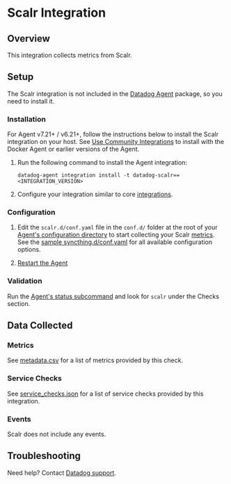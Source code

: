 # Scalr Integration

## Overview

This integration collects metrics from Scalr.

## Setup
The Scalr integration is not included in the [Datadog Agent][2] package, so you need to install it.

### Installation

For Agent v7.21+ / v6.21+, follow the instructions below to install the Scalr integration on your host. See [Use Community Integrations][3] to install with the Docker Agent or earlier versions of the Agent.

1. Run the following command to install the Agent integration:

   ```shell
   datadog-agent integration install -t datadog-scalr==<INTEGRATION_VERSION>
   ```

2. Configure your integration similar to core [integrations][4].

### Configuration

1. Edit the `scalr.d/conf.yaml` file in the `conf.d/` folder at the root of your [Agent's configuration directory][7] to start collecting your Scalr [metrics](#metrics). See the [sample syncthing.d/conf.yaml][8] for all available configuration options.

2. [Restart the Agent][9]

### Validation

Run the [Agent's status subcommand][10] and look for `scalr` under the Checks section.

## Data Collected

### Metrics

See [metadata.csv][11] for a list of metrics provided by this check.

### Service Checks

See [service_checks.json][13] for a list of service checks provided by this integration.

### Events

Scalr does not include any events.

## Troubleshooting

Need help? Contact [Datadog support][5].

[1]: https://scalr.io
[2]: https://app.datadoghq.com/account/settings#agent
[3]: https://docs.datadoghq.com/agent/guide/use-community-integrations/
[4]: https://docs.datadoghq.com/getting_started/integrations/
[5]: https://docs.datadoghq.com/help/
[6]: https://docs.datadoghq.com/agent/guide/agent-commands/#agent-status-and-information
[7]: https://docs.datadoghq.com/agent/guide/agent-configuration-files/#agent-configuration-directory
[8]: https://github.com/DataDog/integrations-extras/blob/master/scalr/datadog_checks/scalr/data/conf.yaml.example
[9]: https://docs.datadoghq.com/agent/guide/agent-commands/#start-stop-and-restart-the-agent
[10]: https://docs.datadoghq.com/agent/guide/agent-commands/#service-status
[11]: https://github.com/DataDog/integrations-extras/blob/master/scalr/metadata.csv
[13]: https://github.com/DataDog/integrations-extras/blob/master/scalr/assets/service_checks.json

